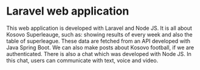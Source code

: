 # Laravel web application 
This web application is developed with Laravel and Node JS. It is all about Kosovo Superleauge, such as: showing results of every week and also the table of superleague. These data are fetched from an API developed with Java Spring Boot. We can also make posts about Kosovo football, if we are authenticated. There is also a chat which was developed with Node JS. In this chat, users can communicate with text, voice and video.
